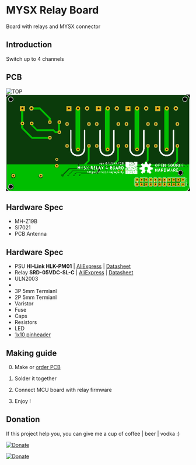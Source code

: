 # MYSX Relay Board
Board with relays and MYSX connector

## Introduction

Switch up to 4 channels

## PCB
![TOP](images/pcb-rev1-top.png) ![Bottom](images/pcb-rev1-bottom.png)

## Hardware Spec
- MH-Z19B
- SI7021
- PCB Antenna

## Hardware Spec
- PSU **HI-Link HLK-PM01** | [AliExpress](https://l.kool.ru/) | [Datasheet](http://www.hlktech.net/product_detail.php?ProId=54)
- Relay **SRD-05VDC-SL-C** | [AliExpress](https://l.kool.ru/) | [Datasheet](datasheets/SRD-05VDC-SL-C.pdf)
- ULN2003
- 
- 3P 5mm Termianl
- 2P 5mm Termianl
- Varistor
- Fuse
- Caps
- Resistors
- LED
- [1x10 pinheader](https://l.kool.ru/hdrf1r)


## Making guide

0. Make or [order PCB](https://jlcpcb.com/) 

1. Solder it together

2. Connect MCU board with relay firmware

3. Enjoy !

## Donation
If this project help you, you can give me a cup of coffee | beer | vodka :)

[![Donate](https://img.shields.io/badge/Donate-Yandex%20Money-blue.svg)](https://money.yandex.ru/to/41001197672478)

[![Donate](https://img.shields.io/badge/Donate-PayPal-blue.svg)](https://www.paypal.me/koolru)

